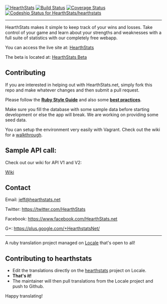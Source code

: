 [![HearthStats](https://s3-us-west-2.amazonaws.com/hearthstats/assets/PNG/full_colour/full_colour_inline.png)](http://hearthstats.net)
[![Build Status](http://img.shields.io/travis/HearthStats/hearthstats.svg?style=flat)](https://travis-ci.org/HearthStats/hearthstats)
[![Coverage Status](https://img.shields.io/coveralls/HearthStats/hearthstats.svg?style=flat)](https://coveralls.io/r/HearthStats/hearthstats?branch=master)
[ ![Codeship Status for HearthStats/hearthstats](https://www.codeship.io/projects/a6452ed0-c0ea-0130-fa87-62f4270e40c7/status?branch=master)](https://www.codeship.io/projects/4580)

***


HearthStats makes it simple to keep track of your wins and losses. Take control of your game and learn about your strengths and weaknesses with a full suite of statistics with our completely free webapp.

You can access the live site at: [HearthStats](http://hearthstats.net)

The beta is located at: [HearthStats Beta](http://beta.hearthstats.net)

## Contributing

If you are interested in helping out with HearthStats.net, simply fork this repo and make whatever changes and then submit a pull request.

Please follow the  [**Ruby Style Guide**](https://github.com/bbatsov/ruby-style-guide) and also some [**best practices**](http://www.sitepoint.com/10-ruby-on-rails-best-practices/).

Make sure you fill the database with some sample data before starting development or else the app will break. We are working on providing some seed data.

You can setup the environment very easily with Vagrant. Check out the wiki for a [walkthrough](https://github.com/HearthStats/hearthstats/wiki/Vagrant-Up!).
## Sample API call:
Check out our wiki for API V1 and V2:

[Wiki](https://github.com/HearthStats/hearthstats/wiki)

Contact
-------

Email: jeff@hearthstats.net

Twitter: https://twitter.com/HearthStats

Facebook: https://www.facebook.com/HearthStats.net

G+: https://plus.google.com/+HearthstatsNet/

---

A ruby translation project managed on [Locale](http://www.localeapp.com/) that's open to all!

## Contributing to hearthstats

- Edit the translations directly on the [hearthstats](http://www.localeapp.com/projects/public?search=hearthstats) project on Locale.
- **That's it!**
- The maintainer will then pull translations from the Locale project and push to Github.

Happy translating!
